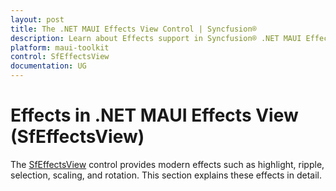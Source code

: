 ```yaml
---
layout: post
title: The .NET MAUI Effects View Control | Syncfusion®
description: Learn about Effects support in Syncfusion® .NET MAUI Effects View (SfEffectsView) control and more.
platform: maui-toolkit
control: SfEffectsView
documentation: UG
---
```


# Effects in .NET MAUI Effects View (SfEffectsView)

The [SfEffectsView](https://help.syncfusion.com/cr/maui-toolkit/Syncfusion.Maui.Toolkit.EffectsView.SfEffectsView.html) control provides modern effects such as highlight, ripple, selection, scaling, and rotation. This section explains these effects in detail.